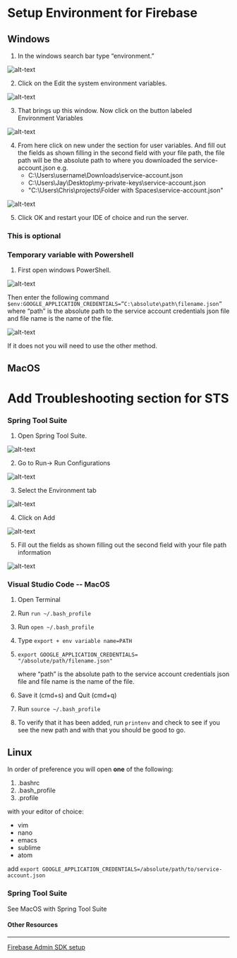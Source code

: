 # Setup Environment for Firebase

## Windows

1. In the windows search bar type “environment.”

![alt-text](./env-md-images/windows-search.jpg)

2. Click on the Edit the system environment variables.

![alt-text](./env-md-images/windows-system-properties.jpg)

3. That brings up this window. Now click on the button labeled Environment Variables

![alt-text](./env-md-images/windows-envvar.jpg)

4. From here click on new under the section for user variables. And fill out the fields as shown filling in the second field with your file path, the file path will be the absolute path to where you downloaded the service-account.json e.g.
   + C:\Users\username\Downloads\service-account.json
   + C:\Users\Jay\Desktop\my-private-keys\service-account.json
   + "C:\Users\Chris\projects\Folder with Spaces\service-account.json"

![alt-text](./env-md-images/windows-new-var.jpg)

5. Click OK and restart your IDE of choice and run the server.

### This is optional

### Temporary variable with Powershell

1. First open windows PowerShell.

![alt-text](./env-md-images/powershell.jpeg)

Then enter the following command
`$env:GOOGLE_APPLICATION_CREDENTIALS=”C:\absolute\path\filename.json”`
where “path” is the absolute path to the service account credentials json file and file name is the name of the file.

![alt-text](./env-md-images/powershell-example.jpeg)

If it does not you will need to use the other method.

## MacOS

# Add Troubleshooting section for STS

### Spring Tool Suite

1. Open Spring Tool Suite.

![alt-text](./env-md-images/sts-view.jpg)

2. Go to Run-> Run Configurations

![alt-text](./env-md-images/sts-run-tab.jpg)

3. Select the Environment tab

![alt-text](./env-md-images/sts-run-config.jpg)

4. Click on Add

![alt-text](./env-md-images/sts-add-envvar.jpg)

5. Fill out the fields as shown filling out the second field with your file path information

![alt-text](./env-md-images/sts-new-envvar.jpg)

### Visual Studio Code -- MacOS

1. Open Terminal

2. Run `run ~/.bash_profile`

3. Run `open ~/.bash_profile`

4. Type `export + env variable name=PATH`

5. `export GOOGLE_APPLICATION_CREDENTIALS= "/absolute/path/filename.json"`

   where “path” is the absolute path to the service account credentials json file and file name is the name of the file.

6. Save it (cmd+s) and Quit (cmd+q)

7. Run `source ~/.bash_profile`

8. To verify that it has been added, run `printenv` and check to see if you see the new path and with that you should be good to go.

## Linux

In order of preference you will open **one** of the following:
   1. .bashrc
   2. .bash_profile
   3. .profile

with your editor of choice:
   * vim
   * nano
   * emacs
   * sublime
   * atom

add `export GOOGLE_APPLICATION_CREDENTIALS=/absolute/path/to/service-account.json`

### Spring Tool Suite

See MacOS with Spring Tool Suite

#### Other Resources

---

[Firebase Admin SDK setup](https://firebase.google.com/docs/admin/setup)
